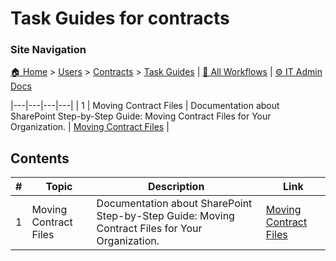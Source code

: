 # Task Guides for contracts

### Site Navigation
[🏠 Home](../../../README.md) > [Users](../../README.md) > [Contracts](../README.md) > [Task Guides](README.md) | [📂 All Workflows](../../../users/users.md) | [⚙ IT Admin Docs](../../../it-admins/README.md)

|---|---|---|---|
| 1 | Moving Contract Files | Documentation about SharePoint Step-by-Step Guide: Moving Contract Files for Your Organization. | [Moving Contract Files](moving-contract-files.md) |

## Contents

| **#** | **Topic** | **Description** | **Link** |
|---|---|---|---|
| 1 | Moving Contract Files | Documentation about SharePoint Step-by-Step Guide: Moving Contract Files for Your Organization. | [Moving Contract Files](moving-contract-files.md) |